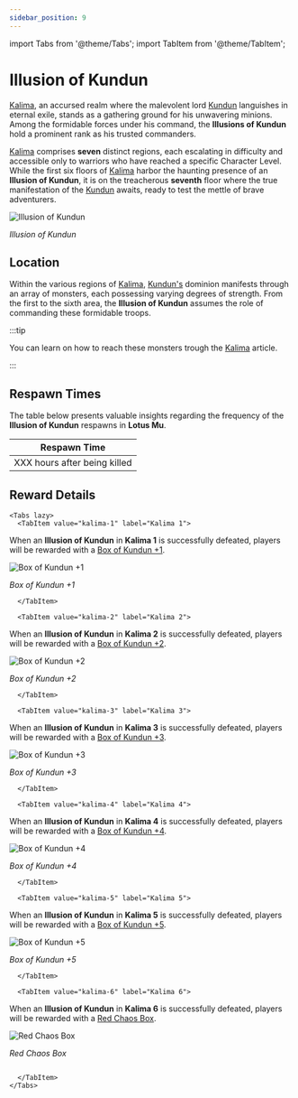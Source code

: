 ```yaml
---
sidebar_position: 9
---
```


import Tabs from '@theme/Tabs';
import TabItem from '@theme/TabItem';

# Illusion of Kundun

[Kalima](/maps/kalima), an accursed realm where the malevolent lord [Kundun](/special-monsters/bosses/kundun) languishes in eternal exile, stands as a gathering ground for his unwavering minions. Among the formidable forces under his command, the **Illusions of Kundun** hold a prominent rank as his trusted commanders.

[Kalima](/maps/kalima) comprises **seven** distinct regions, each escalating in difficulty and accessible only to warriors who have reached a specific Character Level. While the first six floors of [Kalima](/maps/kalima) harbor the haunting presence of an **Illusion of Kundun**, it is on the treacherous **seventh** floor where the true manifestation of the [Kundun](/special-monsters/bosses/kundun) awaits, ready to test the mettle of brave adventurers.

![Illusion of Kundun](/img/monsters/kalima/illusion-of-kundun.jpg)

_Illusion of Kundun_

## Location

Within the various regions of [Kalima](/maps/kalima), [Kundun's](/special-monsters/bosses/kundun) dominion manifests through an array of monsters, each possessing varying degrees of strength. From the first to the sixth area, the **Illusion of Kundun** assumes the role of commanding these formidable troops.

:::tip

You can learn on how to reach these monsters trough the [Kalima](/maps/kalima) article.

:::

## Respawn Times

The table below presents valuable insights regarding the frequency of the **Illusion of Kundun** respawns in **Lotus Mu**.

|         Respawn Time         |
| :--------------------------: |
| XXX hours after being killed |

## Reward Details

```mdx-code-block
<Tabs lazy>
  <TabItem value="kalima-1" label="Kalima 1">
```

When an **Illusion of Kundun** in **Kalima 1** is successfully defeated, players will be rewarded with a [Box of Kundun +1](/items/item-bags/exc/box-of-kundun/bok-1).

![Box of Kundun +1](/img/items/item-bags/bok-1.png)

_Box of Kundun +1_

```mdx-code-block
  </TabItem>

  <TabItem value="kalima-2" label="Kalima 2">
```

When an **Illusion of Kundun** in **Kalima 2** is successfully defeated, players will be rewarded with a [Box of Kundun +2](/items/item-bags/exc/box-of-kundun/bok-2).

![Box of Kundun +2](/img/items/item-bags/bok-2.png)

_Box of Kundun +2_

```mdx-code-block
  </TabItem>

  <TabItem value="kalima-3" label="Kalima 3">
```

When an **Illusion of Kundun** in **Kalima 3** is successfully defeated, players will be rewarded with a [Box of Kundun +3](/items/item-bags/exc/box-of-kundun/bok-3).

![Box of Kundun +3](/img/items/item-bags/bok-3.png)

_Box of Kundun +3_

```mdx-code-block
  </TabItem>

  <TabItem value="kalima-4" label="Kalima 4">
```

When an **Illusion of Kundun** in **Kalima 4** is successfully defeated, players will be rewarded with a [Box of Kundun +4](/items/item-bags/exc/box-of-kundun/bok-4).

![Box of Kundun +4](/img/items/item-bags/bok-4.png)

_Box of Kundun +4_

```mdx-code-block
  </TabItem>

  <TabItem value="kalima-5" label="Kalima 5">
```

When an **Illusion of Kundun** in **Kalima 5** is successfully defeated, players will be rewarded with a [Box of Kundun +5](/items/item-bags/exc/box-of-kundun/bok-5).

![Box of Kundun +5](/img/items/item-bags/bok-5.png)

_Box of Kundun +5_

```mdx-code-block
  </TabItem>

  <TabItem value="kalima-6" label="Kalima 6">
```

When an **Illusion of Kundun** in **Kalima 6** is successfully defeated, players will be rewarded with a [Red Chaos Box](/items/item-bags/exc/red-chaos-box).

![Red Chaos Box](/img/items/item-bags/red-chaos-box.png)

_Red Chaos Box_

```mdx-code-block

  </TabItem>
</Tabs>
```
